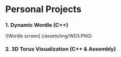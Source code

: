 # Personal Projects

### **1. Dynamic Wordle (C++)**
![Wordle screen] (/assets/img/WD3.PNG)

### **2. 3D Torus Visualization (C++ & Assembly)**

